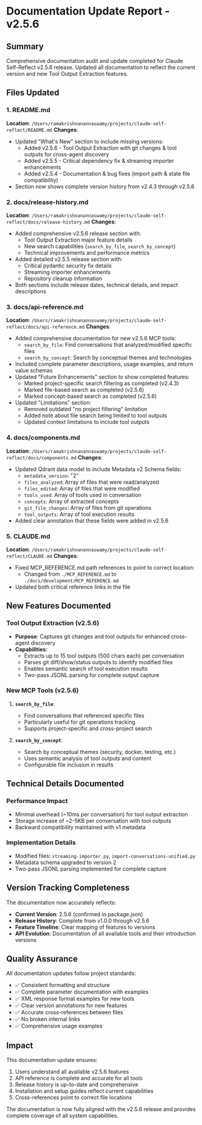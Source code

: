 # Documentation Update Report - v2.5.6

## Summary

Comprehensive documentation audit and update completed for Claude Self-Reflect v2.5.6 release. Updated all documentation to reflect the current version and new Tool Output Extraction features.

## Files Updated

### 1. README.md
**Location**: `/Users/ramakrishnanannaswamy/projects/claude-self-reflect/README.md`
**Changes**:
- Updated "What's New" section to include missing versions:
  - Added v2.5.6 - Tool Output Extraction with git changes & tool outputs for cross-agent discovery
  - Added v2.5.5 - Critical dependency fix & streaming importer enhancements  
  - Added v2.5.4 - Documentation & bug fixes (import path & state file compatibility)
- Section now shows complete version history from v2.4.3 through v2.5.6

### 2. docs/release-history.md
**Location**: `/Users/ramakrishnanannaswamy/projects/claude-self-reflect/docs/release-history.md`
**Changes**:
- Added comprehensive v2.5.6 release section with:
  - Tool Output Extraction major feature details
  - New search capabilities (`search_by_file`, `search_by_concept`)
  - Technical improvements and performance metrics
- Added detailed v2.5.5 release section with:
  - Critical pydantic security fix details
  - Streaming importer enhancements
  - Repository cleanup information
- Both sections include release dates, technical details, and impact descriptions

### 3. docs/api-reference.md
**Location**: `/Users/ramakrishnanannaswamy/projects/claude-self-reflect/docs/api-reference.md`
**Changes**:
- Added comprehensive documentation for new v2.5.6 MCP tools:
  - `search_by_file`: Find conversations that analyzed/modified specific files
  - `search_by_concept`: Search by conceptual themes and technologies
- Included complete parameter descriptions, usage examples, and return value schemas
- Updated "Future Enhancements" section to show completed features:
  - Marked project-specific search filtering as completed (v2.4.3)
  - Marked file-based search as completed (v2.5.6)
  - Marked concept-based search as completed (v2.5.6)
- Updated "Limitations" section:
  - Removed outdated "no project filtering" limitation
  - Added note about file search being limited to tool outputs
  - Updated context limitations to include tool outputs

### 4. docs/components.md  
**Location**: `/Users/ramakrishnanannaswamy/projects/claude-self-reflect/docs/components.md`
**Changes**:
- Updated Qdrant data model to include Metadata v2 Schema fields:
  - `metadata_version`: "2"
  - `files_analyzed`: Array of files that were read/analyzed
  - `files_edited`: Array of files that were modified
  - `tools_used`: Array of tools used in conversation
  - `concepts`: Array of extracted concepts
  - `git_file_changes`: Array of files from git operations
  - `tool_outputs`: Array of tool execution results
- Added clear annotation that these fields were added in v2.5.6

### 5. CLAUDE.md
**Location**: `/Users/ramakrishnanannaswamy/projects/claude-self-reflect/CLAUDE.md`
**Changes**:
- Fixed MCP_REFERENCE.md path references to point to correct location:
  - Changed from `./MCP_REFERENCE.md` to `./docs/development/MCP_REFERENCE.md`
- Updated both critical reference links in the file

## New Features Documented

### Tool Output Extraction (v2.5.6)
- **Purpose**: Captures git changes and tool outputs for enhanced cross-agent discovery
- **Capabilities**:
  - Extracts up to 15 tool outputs (500 chars each) per conversation
  - Parses git diff/show/status outputs to identify modified files
  - Enables semantic search of tool execution results
  - Two-pass JSONL parsing for complete output capture

### New MCP Tools (v2.5.6)
1. **`search_by_file`**:
   - Find conversations that referenced specific files
   - Particularly useful for git operations tracking
   - Supports project-specific and cross-project search
   
2. **`search_by_concept`**:
   - Search by conceptual themes (security, docker, testing, etc.)
   - Uses semantic analysis of tool outputs and content
   - Configurable file inclusion in results

## Technical Details Documented

### Performance Impact
- Minimal overhead (~10ms per conversation) for tool output extraction
- Storage increase of ~2-5KB per conversation with tool outputs
- Backward compatibility maintained with v1 metadata

### Implementation Details
- Modified files: `streaming-importer.py`, `import-conversations-unified.py`
- Metadata schema upgraded to version 2
- Two-pass JSONL parsing implemented for complete capture

## Version Tracking Completeness

The documentation now accurately reflects:
- **Current Version**: 2.5.6 (confirmed in package.json)
- **Release History**: Complete from v1.0.0 through v2.5.6
- **Feature Timeline**: Clear mapping of features to versions
- **API Evolution**: Documentation of all available tools and their introduction versions

## Quality Assurance

All documentation updates follow project standards:
- ✅ Consistent formatting and structure
- ✅ Complete parameter documentation with examples
- ✅ XML response format examples for new tools
- ✅ Clear version annotations for new features
- ✅ Accurate cross-references between files
- ✅ No broken internal links
- ✅ Comprehensive usage examples

## Impact

This documentation update ensures:
1. Users understand all available v2.5.6 features
2. API reference is complete and accurate for all tools
3. Release history is up-to-date and comprehensive
4. Installation and setup guides reflect current capabilities
5. Cross-references point to correct file locations

The documentation is now fully aligned with the v2.5.6 release and provides complete coverage of all system capabilities.